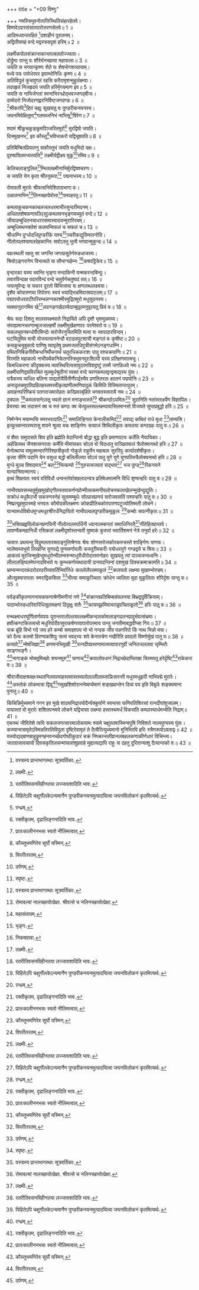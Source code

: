 +++
title = "+09 विष्णुः"

+++
नमस्त्रिभुवनोत्पत्तिस्थितिसंहारहेतवे।  
विष्णवेऽपारसंसारपारोत्तरणसेतवे॥ 1 ॥  
आदिमध्यान्तरहितं [^11]दशाहीनं पुरातनम्।  
अद्वितीयमहं वन्दे मद्वस्त्रसदृशं हरिम्॥ 2 ॥  


[^11]: वस्त्रस्य प्रान्तभागस्थाः सूत्रवर्तिकाः.
 
लक्ष्मीकपोलसंक्रान्तकान्तपत्त्रलतोज्ज्वलाः।  
दोर्द्रुमाः पान्तु वः शौरेर्घनच्छाया महाफलाः॥ 3 ॥  
जयति स भगवान्कृष्णः शेते यः शेषभोगशय्यायाम्।  
मध्ये पयः पयोधेरपर इवाम्भोनिधिः कृष्णः॥ 4 ॥  
अतिविपुलं कुचयुगलं रहसि करैरामृशन्मुहुर्लक्ष्म्याः।  
तदपहृतं निजहृदयं जयति हरिर्मृगयमाण इव॥ 5 ॥  
जयति स नाभिर्जगतां स्वनाभिरन्ध्रोद्भवज्जगद्बीजः।  
दामोदरो निजोदरगह्वरनिर्विष्टजगदण्डः॥ 6 ॥  
[^1]श्रीकरपि[^2]हितं चक्षुः सुखयतु वः पुण्डरीकनयनस्य।  
जघनमिवेक्षितुमा[^3]गतमब्जनिभं नाभिसु[^4]षिरेण॥ 7 ॥  


[^1]: लक्ष्मीः.


[^2]: रतरीतिवसनविहीनतया लज्जावशादिति भावः.


[^3]: पिहितेऽपि चक्षुर्गोलकेऽन्यमार्गेण पुण्डरीकनयनमुत्पादयित्वा जघनविलोकनं कृतमित्यर्थः.


[^4]: रन्ध्रम्.
 
श्यामं श्रीकुचकुङ्कुमपिञ्जरितमुरो[^5] मुरद्विषो जयति।  
दिनमुखनभ[^6] इव कौस्तु[^7]भविभाकरो यद्विभूषयति॥ 8 ॥  


[^5]: रक्तीकृतम्. दृढालिङ्गनादिति भावः.


[^6]: प्रातःकालीननभसः स्वतो नीलिमत्वात्.


[^7]: कौस्तुभमणिरेव सूर्यो यस्मिन्.
 
प्रतिबिम्बितप्रियातनु सकौस्तुभं जयति मधुभिदो वक्षः।  
पुरुषायितमभ्यस्यति[^8] लक्ष्मीर्यद्वीक्ष्य मुकु[^9]रमिव॥ 9 ॥  


[^8]: विपरीतरतम्.


[^9]: दर्पणम्.
 
केलिचलाङ्गुलिल[^10]म्भितलक्ष्मीनाभिर्मुरद्विषश्चरणः।  
स जयति येन कृता श्रीरनुरूपा[^11] पद्मनाभस्य॥ 10 ॥  


[^10]: स्पृष्टः.


[^11]: चरणरूपपद्मनाभित्वेनेति भावः.
 
रोमावली मुरारेः श्रीवत्सनिवेशिताग्रभागा वः।  
उन्नालनाभिन[^12]लिनच्छायेवोत्ता[^13]पमपहरतु॥ 11 ॥  


[^12]: रोमावल्यां नालच्छायोत्प्रेक्षा. श्रीवत्से च नलिनच्छायोत्प्रेक्षा.


[^13]: महासंतापम्.
 
कमलाकुचकनकाचलजलधरमाभीरसुन्दरीमदनम्।  
अधिततशेषफणावलि(सु)कमलवनभृङ्गमच्युतं वन्दे॥ 12 ॥  
जीयादम्बुधितनयाधररसमास्वादयन्मुरारिरयम्।  
अम्बुधिमथनक्लेशं कलयन्विफलं च सफलं च॥ 13 ॥  
श्रीधाम्नि दुग्धोदधिपुण्डरीके यश्च[^14]ञ्चरीकद्युतिमातनोति।  
नीलोत्पलश्यामलदेहकान्तिः सवोऽस्तु भूत्यै भगवान्मुकुन्दः॥ 14 ॥  


[^14]: भृङ्गः.
 
वक्षःस्थली रक्षतु सा जगन्ति जगत्प्रसूतेर्गरुडध्वजस्य।  
श्रियोऽङ्गरागेण विभाव्यते या सौभाग्यहेम्नः [^15]कषपट्टिकेव॥ 15 ॥  


[^15]: निकषग्रावा.
 
वृन्दारका यस्य भवन्ति भृङ्गा मन्दाकिनी यन्मकरन्दबिन्दुः।  
तवारविन्दाक्ष पदारविन्दं वन्दे चतुर्वर्गचतुष्पदं तत्॥ 16 ॥  
जयत्युपेन्द्रः स चकार दूरतो बिभित्सया यः क्षणलब्धलक्ष्यया।  
दृशैव कोपारुणया रिपोरुरः स्वयं भयाद्भिन्नमिवास्रपाटलम्॥ 17 ॥  
पद्मापयोधरतटीपरिरम्भलग्नकाश्मीरमुद्रितमुरो मधुसूदनस्य।  
व्यक्तानुरागमिव खे[^1]लदनङ्गखेदस्वेदाम्बुपूरमनुपूरयतु प्रियं वः॥ 18 ॥  


[^1]: सुरतायासः.
 
श्रेयः सदा दिशतु सालसपक्ष्मपाते निद्रायिते अपि दृशौ भृशमुन्नमय्य।  
संवाह्यमानचरणाम्बुजजातहर्षो लक्ष्मीमुखेक्षणपरः परमेश्वरो वः॥ 19 ॥  
सकलभुवनबन्धोर्वैरमिन्दोः सरोजैरनुचितमिति मत्वा यः स्वपादारविन्दम्।  
घटयितुमिव मायी योजयत्याननेन्दौ वटदलपुटशायी मङ्गलं वः कृषीष्ट॥ 20 ॥  
कचकुचचुबुकाग्रे पाणिषु व्यापृतेषु प्रथमजलधिपुत्रीसंगमेऽनङ्गधाम्नि।  
ग्रथितनिबिडनीवीबन्धनिर्मोचनार्थं चतुरधिककराशः पातु वश्चक्रपाणिः॥ 21 ॥  
विरमति महाकल्पे नाभीपथैकनिकेतनस्त्रिभुवनपुरःशिल्पी यस्य प्रतिक्षणमात्मभूः।  
किमधिकरणा कीदृक्कस्य व्यवस्थिरित्यसावुदरमविशद्द्रष्टुं तस्मै जगन्निधये नमः॥ 22 ॥  
लक्ष्मीपाणिद्वयविरचितं मूलमूर्धश्रुतीनां व्यक्तं वन्दे चरणकमलद्वन्द्वमाद्यस्य पुंसः।  
यत्रैकस्य व्यधित बलिना पाद्यतोयैर्वितीर्णैरार्द्रस्यैव प्रणतितरलः क्षालनं पद्मयोनिः॥ 23 ॥  
अनादृतचमूपतिप्रहितहस्तमस्वीकृतप्रणीतमणिपादुकं किमिति विस्मितान्तःपुरम्।  
अवाहनपरिष्क्रियं पतगराजमारोहतः करिप्रवरबृंहिते भगवतस्त्वरायै नमः॥ 24 ॥  
दृक्पातः [^2]कमलासनेऽस्तु भवतो ज्ञानं मनाङ्भारुते[^3] श्रीकण्ठोऽयमितः[^4] सुरानिति नतांस्तार्क्ष्येण विज्ञापितः।  
प्रेयस्याः क्व तदासनं क्व च रुतं कण्ठः क्व चेत्युल्लसल्लक्ष्म्यावासितमानसो विजयते सुप्तप्रबुद्धो हरिः॥ 25 ॥  


[^1]: सुरतायासः


[^2]: ब्रह्मणि; [पक्षे] लक्ष्म्या आसने.


[^3]: वायौ; [पक्षे] लक्ष्म्याः शब्दे.


[^4]: शिवः ; [पक्षे] लक्ष्म्याः कण्ठः.
 
निर्मग्नेन मयाम्भसि स्मरभरादालिः[^5] समालिङ्गिता केनालीकमिदं[^6] तवाद्य कथितं राधे मुधा [^7]ताम्यसि।  
इत्युत्स्वप्नपरम्परासु शयने श्रुत्वा वचः शार्ङ्गिणः सव्याजं शिथिलीकृतः कमलया कण्ठग्रहः पातु वः॥ 26 ॥  


[^5]: सखी.


[^6]: असत्यम्.


[^7]: कुप्यसि.
 
यं शैवाः समुपासते शिव इति ब्रह्मेति वेदान्तिनो बौद्धा बुद्ध इति प्रमाणपटवः कर्तेति नैयायिकाः।  
अर्हन्नित्यथ जैनशासनरताः कर्मेति मीमांसकाः सोऽयं वो विदधातु वाञ्छितफलं त्रैलोक्यनाथो हरिः॥ 27 ॥  
येनोत्थाप्य समूलमन्दरगिरिश्छत्रीकृतो गोकुले राहुर्येन महाबलः सुररिपुः कार्यादशेषीकृतः।  
कृत्वा त्रीणि पदानि येन वसुधा बद्धो बलिर्लीलया सोऽयं पातु युगे युगे युगपतिस्त्रैलोक्यनाथो हरिः॥ 28 ॥  
मुग्धे मुञ्च विषादमत्र[^8] बल[^1]भित्कम्पो [^2]गुरुस्त्यज्यतां सद्भावं[^3] भज पुण्ड[^4]रीकनयने मान्यानिमान्मानय।  
इत्थं शिक्षयतः स्वयं वरिविधौ धन्वन्तरेर्वाक्छलादन्यत्र प्रतिषेधमात्मनि विधिं शृण्वन्हरिः पातु वः॥ 29 ॥  


[^8]: खेदम्; [पक्षे] शिवम्.


[^1]: बलं भिनत्तीति तम्; [पक्षे] इन्द्रम्.


[^2]: बहु; [पक्षे] बृहस्पतिः.


[^3]: सुष्ठुभावम्; [पक्षे] सद्भावेन.


[^4]: कमललोचने; [पक्षे] विष्णौ.
 
नाभीपद्मवसच्चतुर्मुखमुखोद्गीतस्तवाकर्णनप्रोन्मीलत्कमनीयलोचनकलाखेलन्मुखेन्दुद्युतिः।  
सक्रोधं मधुकैटभौ सकरुणस्नेहं सुतामम्बुधेः सोत्प्रासप्रणयं सरोजवसतिं पश्यन्हरिः पातु वः॥ 30 ॥  
निष्प्रत्यूहमुपास्महे भगवतः कौमोदकीलक्ष्मणः कोकप्रीतिचकोरपारणपटुज्योतिष्मती लोचने।  
याभ्यामर्धविबोधमुग्धमधुरश्रीरर्धनिद्रायितो नाभीपल्वलपुण्डरीकमुकुलः [^5]कम्बोः सपत्नीकृतः॥ 31 ॥  


[^5]: शङ्खस्य.
 
[^6]भक्तिप्रह्वविलोकनप्रणयिनी नीलोत्पलस्पर्धिनी ध्यानालम्बनतां समाधिनिरतै[^7]र्नीतेहितप्राप्तये।  
लावण्यैकमहानिधी रसिकतां लक्ष्मीदृशोस्तन्वती युष्माकं कुरुतां भवार्तिशमनं नेत्रे तनुर्वा हरेः॥ 32 ॥  


[^6]: भक्तिप्रह्वादिविशेषणानि नेत्रपक्षे तनुपक्षे च क्रमेण द्विवचनैकवचनान्तानि.


[^7]: 'नीता ईहितप्राप्तये’ इति तनुपक्षे छेदः.
 
चत्वारः प्रथयन्तु विद्रुमलतारक्ताङ्गुलिश्रेणयः श्रेयः शोणसरोजकोरकरुचस्ते शार्ङ्गिणः पाणयः।  
भालेष्वब्जभुवो लिखन्ति युगपद्ये पुण्यवर्णावलीः कस्तूरीमकरीः पयोधरयुगे गण्डद्वये च श्रियः॥ 33 ॥  
आकल्पं मुरजिन्मुखेन्दुमधुरोन्मीलन्मरुन्माधुरीधीरोदात्तमनोहरः सुखयतु त्वां पाञ्चजन्यध्वनिः।  
लीलालङ्घितमेघनादविभवो यः कुम्भकर्णव्यथादायी दानवदन्तिनां दशमुखं दिक्चक्रमाक्रामति॥ 34 ॥  
भ्राम्यन्मन्दरकंदरोदरदरीव्यावर्तिभिर्वारिधेः कल्लोलैरलमाकुलं [^8]कलयतो लक्ष्म्या मुखाम्भोरुहम्।  
औत्सुक्यात्तरलाः स्मराद्विकसिता [^9]भीत्या समाकुञ्चिताः क्रोधेन ज्वलिता मुदा मुकुलिताः शौरेर्दृशः पान्तु वः॥ 35 ॥  


[^8]: पश्यतः.


[^9]: अदत्तपरपुत्रिकाप्रार्थकत्वेन.
 
पर्यङ्कीकृतनागनायकफणाश्रेणीमणीनां गणे [^10]संक्रान्तप्रतिबिम्बसंवलनया बिभ्रद्वपुर्विक्रियाम्।  
पादाम्भोरुहधारिवारिधिसुतामक्ष्णां दिदृक्षुः शतैः [^11]कायव्यूहमिवाचरन्नुपचिताकूतो[^12] हरिः पातु वः॥ 36 ॥  


[^10]: संबद्ध.


[^11]: बहुशरीरताम्.


[^12]: समृद्धकामभावः.
 
मन्थक्ष्माधरघूर्णितार्णवपयः पूरान्तरालोल्लसल्लक्ष्मीकन्दलकोमलाङ्गदलनप्रादुर्भवत्संभ्रमाः।  
हर्षोत्कण्टकितत्वचो मधुरिपोर्देवासुराकर्षणव्यापारोपरमाय पान्तु जगतीमाबद्धवीप्सा गिरः॥ 37 ॥  
चक्र ब्रूहि विभो गदे जय हरे कम्बो समाज्ञापय भो भो नन्दक जीव पन्नगरिपो किं नाथ भिन्नो मया।  
को दैत्यः कतमो हिरण्यकशिपुः सत्यं भवद्भ्यः शपे केनास्त्रेण नखैरिति प्रवदतो विष्णोर्मुखं पातु वः॥ 38 ॥  
प्रत्यग्रो[^1]न्मेषजिह्मा[^2] क्षणमनभिमुखी [^3]रत्नदीपप्रभाणामात्मव्यापारगुर्वी जनितजललवा जृम्भितैः साङ्गभङ्गैः।  
[^4]नागाङ्कं भोक्तुमिच्छोः शयनमुरु[^5] फणाच[^6]क्रवालोपधानं निद्राच्छेदाभिताम्रा चिरमवतु हरेर्दृष्टि[^7]राकेकरा वः॥ 39 ॥  


[^1]: उन्मीलनम्.


[^2]: कुटिला.


[^3]: शेषशिरःस्थानामित्यर्थः.


[^4]: शेषनागक्रोड्रूपम्.


[^5]: बृहत्.


[^6]: मण्डलं.


[^7]: ईषत्संकुचिता.
 
श्रीराजीवाक्षश्रवक्षःस्थलनिलयरमाहस्तवास्तव्यलोलल्लीलाब्जान्निःसरन्ती मधुरमधुझरी नाभिपद्मे मुरारेः।  
[^8]अस्तोकं लोकमात्रा द्वियु[^9]गमुखशिशोराननेष्वर्प्यमाणं शङ्खप्रान्तेन दिव्यं पय इति विबुधैः शङ्क्यमाना पुनातु॥ 40 ॥  


[^8]: बहु.


[^9]: ब्रह्मणः.
 
किंचिन्निर्मुच्यमाने गगन इव मुखे शाठ्यनिद्रापयोदैर्न्यक्कुर्वाणे स्वभासा फणिपतिशिरसां रत्नदीपांशुजालम्।  
पायास्तां वो मुरारेः शशितपनमये लोचने यद्विभासा लक्ष्म्या हस्तस्थमर्धं विकसति कमलस्यार्धमभ्येति निद्राम्॥ 41 ॥  
एकस्थं जीवितेशे त्वयि सकलजगत्सारमालोकयामः श्यामे चक्षुस्तवास्मिन्वपुषि निविशते नाल्पपुण्यस्य पुंसः।  
कस्यान्यत्रामृतेऽस्मिन्नतिरतिविपुला दृष्टिरेवामृतं ते दैत्यैरित्युच्यमानो मुनिभिरपि हरिः स्त्रैणरूपोऽवताद्वः॥ 42 ॥  
यस्योद्यद्बाणबाहुद्रुमगहनवनच्छेदगोष्ठीकुठारं चक्रं निष्क्रान्ततीव्रानलबहलकणाकीर्णधारं विचिन्त्य। जातग्रासावसायो दिवसकृतिलसन्मांसलांशुप्रवाहे मुह्यत्यद्यापि राहुः स दहतु दुरितान्याशु दैत्यान्तको वः॥ 43 ॥  
